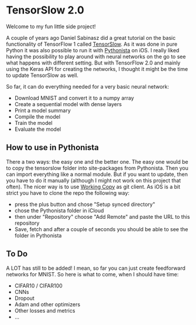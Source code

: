 # TensorSlow 2.0

Welcome to my fun little side project!

A couple of years ago Daniel Sabinasz did a great tutorial on the basic functionality of TensorFlow 1 called [TensorSlow](https://github.com/danielsabinasz/TensorSlow). As it was done in pure Python it was also possible to run it with [Pythonista](http://omz-software.com/pythonista/) on iOS. I really liked having the possibility to play around with neural networks on the go to see what happens with different setting. But with TensorFlow 2.0 and mainly using the Keras API for creating the networks, I thought it might be the time to update TensorSlow as well.

So far, it can do everything needed for a very basic neural network:
- Download MNIST and convert it to a numpy array
- Create a sequential model with dense layers
- Print a model summary
- Compile the model
- Train the model
- Evaluate the model

## How to use in Pythonista

There a two ways: the easy one and the better one. The easy one would be to copy the tensorslow folder into site-packages from Pythonista. Then you can import everything like a normal module. But if you want to update, then you have to do it manually (although I might not work on this project that often). The nicer way is to use [Working Copy](https://workingcopy.app/) as git client. As iOS is a bit strict you have to clone the repo the following way:
- press the plus button and chose "Setup synced directory"
- chose the Pythonista folder in iCloud
- then under "Repository" choose "Add Remote" and paste the URL to this repository
- Save, fetch and after a couple of seconds you should be able to see the folder in Pythonista


## To Do

A LOT has still to be added! I mean, so far you can just create feedforward networks for MNIST. So here is what to come, when I should have time:
- CIFAR10 / CIFAR100
- CNNs
- Dropout
- Adam and other optimizers
- Other losses and metrics
- ...
